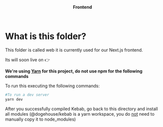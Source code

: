 <p align="center">
    <strong>Frontend</strong>
</p>

<br/>

# What is this folder?

This folder is called web it is currently used for our Next.js frontend.

Its will soon live on 👉

**We're using [Yarn](https://yarnpkg.com/) for this project, do not use npm for the following commands**

To run this executing the following commands:

```bash
#To run a dev server
yarn dev
```

After you successfully compiled Kebab, go back to this directory and install all modules (@dogehouse/kebab is a yarn workspace, you do <u>not</u> need to manually copy it to node_modules)

